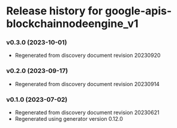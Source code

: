 # Release history for google-apis-blockchainnodeengine_v1

### v0.3.0 (2023-10-01)

* Regenerated from discovery document revision 20230920

### v0.2.0 (2023-09-17)

* Regenerated from discovery document revision 20230914

### v0.1.0 (2023-07-02)

* Regenerated from discovery document revision 20230621
* Regenerated using generator version 0.12.0

